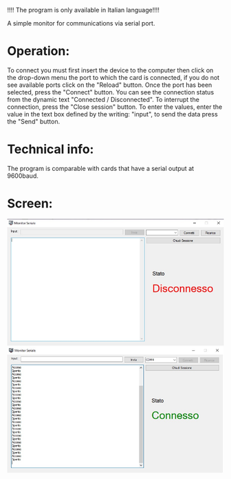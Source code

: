!!!! The program is only available in Italian language!!!!

A simple monitor for communications via serial port.

# Operation:
To connect you must first insert the device to the computer then click on the drop-down menu the port to which the card is connected, if you do not see available ports click on the "Reload" button. Once the port has been selected, press the "Connect" button. You can see the connection status from the dynamic text "Connected / Disconnected". To interrupt the connection, press the "Close session" button. To enter the values, enter the value in the text box defined by the writing: "input", to send the data press the "Send" button.

# Technical info:
The program is comparable with cards that have a serial output at 9600baud.

# Screen:
![screen](/doc/img/screen.jpg)
![screen2](/doc/img/screen2.jpg)